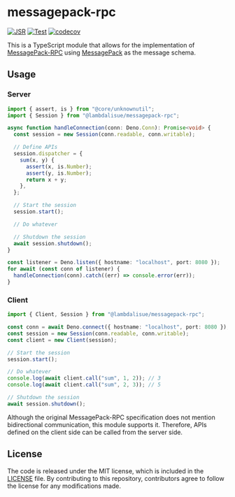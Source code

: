 # messagepack-rpc

[![JSR](https://jsr.io/badges/@lambdalisue/messagepack-rpc)](https://jsr.io/@lambdalisue/messagepack-rpc)
[![Test](https://github.com/lambdalisue/deno-messagepack-rpc/workflows/Test/badge.svg)](https://github.com/lambdalisue/deno-messagepack-rpc/actions?query=workflow%3ATest)
[![codecov](https://codecov.io/github/lambdalisue/deno-messagepack-rpc/branch/main/graph/badge.svg?token=gXooPigw0y)](https://codecov.io/github/lambdalisue/deno-messagepack-rpc)

This is a TypeScript module that allows for the implementation of
[MessagePack-RPC] using [MessagePack] as the message schema.

[deno]: https://deno.land/
[MessagePack]: https://github.com/msgpack/msgpack/blob/master/spec.md
[MessagePack-RPC]: https://github.com/msgpack-rpc/msgpack-rpc

## Usage

### Server

```typescript
import { assert, is } from "@core/unknownutil";
import { Session } from "@lambdalisue/messagepack-rpc";

async function handleConnection(conn: Deno.Conn): Promise<void> {
  const session = new Session(conn.readable, conn.writable);

  // Define APIs
  session.dispatcher = {
    sum(x, y) {
      assert(x, is.Number);
      assert(y, is.Number);
      return x + y;
    },
  };

  // Start the session
  session.start();

  // Do whatever

  // Shutdown the session
  await session.shutdown();
}

const listener = Deno.listen({ hostname: "localhost", port: 8080 });
for await (const conn of listener) {
  handleConnection(conn).catch((err) => console.error(err));
}
```

### Client

```typescript
import { Client, Session } from "@lambdalisue/messagepack-rpc";

const conn = await Deno.connect({ hostname: "localhost", port: 8080 });
const session = new Session(conn.readable, conn.writable);
const client = new Client(session);

// Start the session
session.start();

// Do whatever
console.log(await client.call("sum", 1, 2)); // 3
console.log(await client.call("sum", 2, 3)); // 5

// Shutdown the session
await session.shutdown();
```

Although the original MessagePack-RPC specification does not mention
bidirectional communication, this module supports it. Therefore, APIs defined on
the client side can be called from the server side.

## License

The code is released under the MIT license, which is included in the
[LICENSE](./LICENSE) file. By contributing to this repository, contributors
agree to follow the license for any modifications made.

